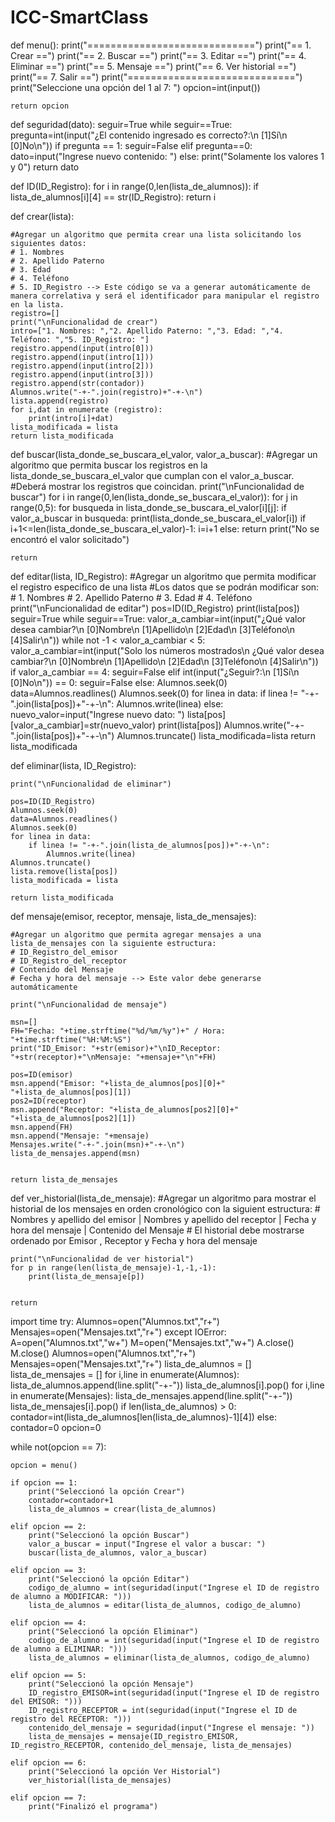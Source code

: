 # ICC-SmartClass
def menu():
    print("=============================")
    print("==     1. Crear            ==")
    print("==     2. Buscar           ==")
    print("==     3. Editar           ==")
    print("==     4. Eliminar         ==")
    print("==     5. Mensaje          ==")
    print("==     6. Ver historial    ==")
    print("==     7. Salir            ==")
    print("=============================")
    print("Seleccione una opción del 1 al 7: ")
    opcion=int(input())

    return opcion



def seguridad(dato):
    seguir=True
    while seguir==True:
        pregunta=int(input("¿El contenido ingresado es correcto?:\n [1]Sí\n [0]No\n"))
        if pregunta == 1:
            seguir=False
        elif pregunta==0:
            dato=input("Ingrese nuevo contenido: ")
        else:
            print("Solamente los valores 1 y 0")
    return dato


def ID(ID_Registro):
    for i in range(0,len(lista_de_alumnos)):
        if lista_de_alumnos[i][4] == str(ID_Registro):
            return i



def crear(lista):

    #Agregar un algoritmo que permita crear una lista solicitando los siguientes datos:
    # 1. Nombres
    # 2. Apellido Paterno
    # 3. Edad
    # 4. Teléfono
    # 5. ID_Registro --> Este código se va a generar automáticamente de manera correlativa y será el identificador para manipular el registro en la lista.
    registro=[]
    print("\nFuncionalidad de crear")
    intro=["1. Nombres: ","2. Apellido Paterno: ","3. Edad: ","4. Teléfono: ","5. ID_Registro: "]
    registro.append(input(intro[0]))
    registro.append(input(intro[1]))
    registro.append(input(intro[2]))
    registro.append(input(intro[3]))
    registro.append(str(contador))
    Alumnos.write("-+-".join(registro)+"-+-\n")
    lista.append(registro)
    for i,dat in enumerate (registro):
        print(intro[i]+dat)
    lista_modificada = lista
    return lista_modificada



def buscar(lista_donde_se_buscara_el_valor, valor_a_buscar):
    #Agregar un algoritmo que permita buscar los registros en la lista_donde_se_buscara_el_valor que cumplan con el valor_a_buscar.
    #Deberá mostrar los registros que coincidan.
    print("\nFuncionalidad de buscar")
    for i in range(0,len(lista_donde_se_buscara_el_valor)):
        for j in range(0,5):
            for busqueda in lista_donde_se_buscara_el_valor[i][j]:
                if valor_a_buscar in busqueda:
                    print(lista_donde_se_buscara_el_valor[i])
                    if i+1<=len(lista_donde_se_buscara_el_valor)-1:
                        i=i+1
                    else:
                        return
    print("No se encontró el valor solicitado")


    return



def editar(lista, ID_Registro):
    #Agregar un algoritmo que permita modificar el registro especifico de una lista
    #Los datos que se podrán modificar son:
    # 1. Nombres
    # 2. Apellido Paterno
    # 3. Edad
    # 4. Teléfono
    print("\nFuncionalidad de editar")
    pos=ID(ID_Registro)
    print(lista[pos])
    seguir=True
    while seguir==True:
        valor_a_cambiar=int(input("¿Qué valor desea cambiar?\n [0]Nombre\n [1]Apellido\n [2]Edad\n [3]Teléfono\n [4]Salir\n"))
        while not -1 < valor_a_cambiar < 5:
            valor_a_cambiar=int(input("Solo los números mostrados\n ¿Qué valor desea cambiar?\n [0]Nombre\n [1]Apellido\n [2]Edad\n [3]Teléfono\n [4]Salir\n"))
        if valor_a_cambiar == 4:
            seguir=False
        elif int(input("¿Seguir?:\n [1]Sí\n [0]No\n")) == 0:
            seguir=False
        else:
            Alumnos.seek(0)
            data=Alumnos.readlines()
            Alumnos.seek(0)
            for linea in data:
                if linea != "-+-".join(lista[pos])+"-+-\n":
                    Alumnos.write(linea)
                else:
                    nuevo_valor=input("Ingrese nuevo dato: ")
                    lista[pos][valor_a_cambiar]=str(nuevo_valor)
                    print(lista[pos])
                    Alumnos.write("-+-".join(lista[pos])+"-+-\n")
                    Alumnos.truncate()
    lista_modificada=lista
    return lista_modificada



def eliminar(lista, ID_Registro):

    print("\nFuncionalidad de eliminar")

    pos=ID(ID_Registro)
    Alumnos.seek(0)
    data=Alumnos.readlines()
    Alumnos.seek(0)
    for linea in data:
        if linea != "-+-".join(lista_de_alumnos[pos])+"-+-\n":
            Alumnos.write(linea)
    Alumnos.truncate()
    lista.remove(lista[pos])
    lista_modificada = lista

    return lista_modificada



def mensaje(emisor, receptor, mensaje, lista_de_mensajes):

    #Agregar un algoritmo que permita agregar mensajes a una lista_de_mensajes con la siguiente estructura:
    # ID_Registro_del_emisor
    # ID_Registro_del_receptor
    # Contenido del Mensaje
    # Fecha y hora del mensaje --> Este valor debe generarse automáticamente

    print("\nFuncionalidad de mensaje")

    msn=[]
    FH="Fecha: "+time.strftime("%d/%m/%y")+" / Hora: "+time.strftime("%H:%M:%S")
    print("ID_Emisor: "+str(emisor)+"\nID_Receptor: "+str(receptor)+"\nMensaje: "+mensaje+"\n"+FH)

    pos=ID(emisor)
    msn.append("Emisor: "+lista_de_alumnos[pos][0]+" "+lista_de_alumnos[pos][1])
    pos2=ID(receptor)
    msn.append("Receptor: "+lista_de_alumnos[pos2][0]+" "+lista_de_alumnos[pos2][1])
    msn.append(FH)
    msn.append("Mensaje: "+mensaje)
    Mensajes.write("-+-".join(msn)+"-+-\n")
    lista_de_mensajes.append(msn)


    return lista_de_mensajes



def ver_historial(lista_de_mensaje):
    #Agregar un algoritmo para mostrar el historial de los mensajes en orden cronológico con la siguient estructura:
    # Nombres y apellido del emisor |  Nombres y apellido del receptor  |  Fecha y hora del mensaje  |  Contenido del Mensaje
    # El historial debe mostrarse ordenado por Emisor , Receptor y Fecha y hora del mensaje

    print("\nFuncionalidad de ver historial")
    for p in range(len(lista_de_mensaje)-1,-1,-1):
        print(lista_de_mensaje[p])


    return


import time
try:
    Alumnos=open("Alumnos.txt","r+")
    Mensajes=open("Mensajes.txt","r+")
except IOError:
    A=open("Alumnos.txt","w+")
    M=open("Mensajes.txt","w+")
    A.close()
    M.close()
    Alumnos=open("Alumnos.txt","r+")
    Mensajes=open("Mensajes.txt","r+")
lista_de_alumnos = []
lista_de_mensajes = []
for i,line in enumerate(Alumnos):
    lista_de_alumnos.append(line.split("-+-"))
    lista_de_alumnos[i].pop()
for i,line in enumerate(Mensajes):
    lista_de_mensajes.append(line.split("-+-"))
    lista_de_mensajes[i].pop()
if len(lista_de_alumnos) > 0:
    contador=int(lista_de_alumnos[len(lista_de_alumnos)-1][4])
else:
    contador=0
opcion=0



while not(opcion == 7):

    opcion = menu()

    if opcion == 1:
        print("Seleccionó la opción Crear")
        contador=contador+1
        lista_de_alumnos = crear(lista_de_alumnos)

    elif opcion == 2:
        print("Seleccionó la opción Buscar")
        valor_a_buscar = input("Ingrese el valor a buscar: ")
        buscar(lista_de_alumnos, valor_a_buscar)

    elif opcion == 3:
        print("Seleccionó la opción Editar")
        codigo_de_alumno = int(seguridad(input("Ingrese el ID de registro de alumno a MODIFICAR: ")))
        lista_de_alumnos = editar(lista_de_alumnos, codigo_de_alumno)

    elif opcion == 4:
        print("Seleccionó la opción Eliminar")
        codigo_de_alumno = int(seguridad(input("Ingrese el ID de registro de alumno a ELIMINAR: ")))
        lista_de_alumnos = eliminar(lista_de_alumnos, codigo_de_alumno)

    elif opcion == 5:
        print("Seleccionó la opción Mensaje")
        ID_registro_EMISOR=int(seguridad(input("Ingrese el ID de registro del EMISOR: ")))
        ID_registro_RECEPTOR = int(seguridad(input("Ingrese el ID de registro del RECEPTOR: ")))
        contenido_del_mensaje = seguridad(input("Ingrese el mensaje: "))
        lista_de_mensajes = mensaje(ID_registro_EMISOR, ID_registro_RECEPTOR, contenido_del_mensaje, lista_de_mensajes)

    elif opcion == 6:
        print("Seleccionó la opción Ver Historial")
        ver_historial(lista_de_mensajes)

    elif opcion == 7:
        print("Finalizó el programa")
